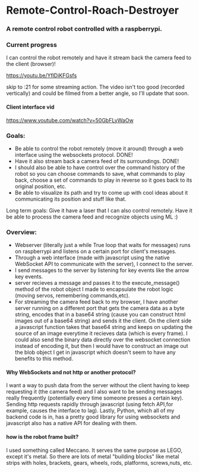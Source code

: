 # Remote-Control-Roach-Destroyer

### A remote control robot controlled with a raspberrypi.



### Current progress
I can control the robot remotely and have it stream back the camera feed to the client (browser)!

https://youtu.be/YflDiKFGsfs 

skip to :21 for some streaming action. The video isn't too good (recorded vertically) and could be filmed from a better angle, so I'll update that soon.

#### Client interface vid
https://www.youtube.com/watch?v=50GbFLyWaOw

### Goals: 
- Be able to control the robot remotely (move it around) through a web interface using the websockets protocol. DONE!
- Have it also stream back a camera feed of its surroundings. DONE!
- I should also be able to have control over the command history of the robot so you can choose commands to save, what commands to play back, choose a set of commands to play in reverse so it goes back to its original position, etc. 
- Be able to visualize its path and try to come up with cool ideas about it communicating its position and stuff like that.

Long term goals: Give it have a laser that I can also control remotely. Have it be able to process the camera feed and recognize objects using ML :)

### Overview: 
- Webserver (literally just a while True loop that waits for messages) runs on raspberrypi and listens on a certain port for client's messages. 
- Through a web interface (made with javascript using the native WebSocket API to communicate with the server), I connect to the server.
- I send messages to the server by listening for key events like the arrow key events.
- server recieves a message and passes it to the execute_message() method of the robot object I made to encapsulate the robot logic (moving servos, remembering commands,etc).
- For streaming the camera feed back to my browser, I have another server running on a different port that gets the camera data as a byte string, encodes that in a base64 string (cause you can construct html images out of a base64 string) and sends it the client. On the client side a javascript function takes that base64 string and keeps on updating the source of an image everytime it recieves data (which is every frame). I could also send the binary data directly over the websocket connection instead of encoding it, but then I would have to construct an image out the blob object I get in javascript which doesn't seem to have any benefits to this method.


#### Why WebSockets and not http or another protocol?
I want a way to push data from the server without the client having to keep requesting it (the camera feed) and I also want to be sending messages really frequently (potentially every time someone presses a certain key). Sending http requests rapidly through javascript (using fetch API,for example, causes the interface to lag). Lastly, Python, which all of my backend code is in, has a pretty good library for using websockets and javascript also has a native API for dealing with them.

#### how is the robot frame built?

I used something called Meccano. It serves the same purpose as LEGO, except it's metal. So there are lots of metal "building blocks" like metal strips with holes, brackets, gears, wheels, rods, platforms, screws,nuts, etc. 
